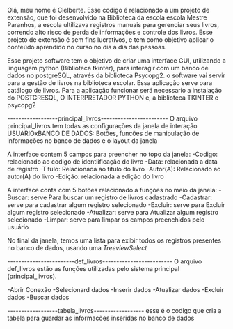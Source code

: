 Olá, meu nome é Clelberte.
Esse codigo é relacionado a um projeto de extensão, que foi desenvolvido na Biblioteca da escola escola Mestre Paranhos, a escola ultilizava registros manuais para gerenciar seus livros, correndo alto risco de perda de informações e controle dos livros.
Esse projeto de extensão é sem fins lucrativos, e tem como objetivo aplicar o conteúdo aprendido no curso no dia a dia das pessoas.


Esse projeto software tem o objetivo de criar uma interface GUI, utilizando a linguagem python (Biblioteca tkinter), para interagir com um banco de dados no postgreSQL, através da biblioteca Psycopg2.
o software vai servir para a gestão de livros na biblioteca escolar.
Essa aplicação serve para catálogo de livros.
Para a aplicação funcionar será necessario a instalação do POSTGRESQL, O INTERPRETADOR PYTHON e, a biblioteca TKINTER e psycopg2






------------------principal_livros------------------------
 O arquivo principal_livros tem todas as configurações da janela de interação USUARIOxBANCO DE DADOS: Botões, funcões de manipulação de informações no banco de dados e o layout da janela

 A interface contem 5 campos para preencher no topo da janela:
 -Codigo: relacionado ao codigo de identiificação do livro
 -Data: relacionada a data de registro
 -Titulo: Relacionada ao titulo do livro
 -Autor(A): Relacionado ao autor(A) do livro
 -Edição: relacionada a edição do livro


A interface conta com 5 botões relacionado a funções no meio da janela:
-Buscar: serve Para buscar um registro de livros cadastrado
-Cadastrar: serve para cadastrar algum registro selecionado
-Excluir: serve para Excluir algum registro selecionado
-Atualizar: serve para Atualizar algum registro selecionado
-Limpar: serve para limpar os campos preenchidos pelo usuário

No final da janela, temos uma lista para exibir todos os registros presentes no banco de dados, usando uma *TreeviewSelect*

------------------------def_livros-------------------------
O arquivo def_livros estão as funções utilizadas pelo sistema principal (principal_livros).

-Abrir Conexão
-Selecionard dados
-Inserir dados
-Atualizar dados
-Excluir dados
-Buscar dados

------------------tabela_livros------------------
esse é o codigo que cria a tabela para guardar as informacões inseridas no banco de dados







